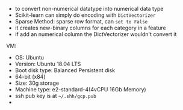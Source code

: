 - to convert non-numerical datatype into numerical data type
- Scikit-learn can simply do encoding with `DictVectorizer`
- Sparse Method: sparse row format, can `set to False`
- it creates new-binary columns for each category in a feature
- if add an numerical column the DictVectorizer wouldn't convert it


VM:
- OS: Ubuntu
- Version: Ubuntu 18.04 LTS
- Boot disk type: Balanced Persistent disk
- 64-bit (x84)
- Size: 30g storage
- Machine type: e2-standard-4(4vCPU 16Gb Memory)
- ssh pub key is at `~/.shh/gcp.pub`
- 
